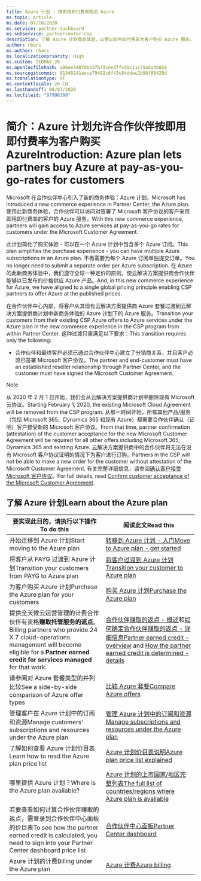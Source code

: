 ```yaml
---
title: Azure 计划 - 按即用即付费率购买 Azure
ms.topic: article
ms.date: 07/10/2020
ms.service: partner-dashboard
ms.subservice: partnercenter-csp
description: 了解 Azure 计划商务体验，以便以即用即付费率为客户购买 Azure 服务。 也了解新的安全要求。
author: rbars
ms.author: rbars
ms.localizationpriority: High
ms.custom: SEOMAY.20
ms.openlocfilehash: a86ee34070b53fb7dcee3ffcd9c11c79a5a4b856
ms.sourcegitcommit: 81348141eece79492c6f43c84ddac2b98f80428d
ms.translationtype: HT
ms.contentlocale: zh-CN
ms.lasthandoff: 08/07/2020
ms.locfileid: "87998380"
---
```

# <a name="introduction-azure-plan-lets-partners-buy-azure-at-pay-as-you-go-rates-for-customers"></a><span data-ttu-id="a9c95-104">简介：Azure 计划允许合作伙伴按即用即付费率为客户购买 Azure</span><span class="sxs-lookup"><span data-stu-id="a9c95-104">Introduction: Azure plan lets partners buy Azure at pay-as-you-go-rates for customers</span></span>

<span data-ttu-id="a9c95-105">Microsoft 在合作伙伴中心引入了新的商务体验：Azure 计划。</span><span class="sxs-lookup"><span data-stu-id="a9c95-105">Microsoft has introduced a new commerce experience in Partner Center, the Azure plan.</span></span>  <span data-ttu-id="a9c95-106">使用此新商务体验，合作伙伴可以访问对签署了 Microsoft 客户协议的客户采用即用即付费率的客户的 Azure 服务。</span><span class="sxs-lookup"><span data-stu-id="a9c95-106">With this new commerce experience, partners will gain access to Azure services at pay-as-you-go rates for customers under the Microsoft Customer Agreement.</span></span>

<span data-ttu-id="a9c95-107">此计划简化了购买体验 - 可以在一个 Azure 计划中包含多个 Azure 订阅。</span><span class="sxs-lookup"><span data-stu-id="a9c95-107">This plan simplifies the purchase experience - you can have multiple Azure subscriptions in an Azure plan.</span></span> <span data-ttu-id="a9c95-108">不再需要为每个 Azure 订阅单独提交订单。</span><span class="sxs-lookup"><span data-stu-id="a9c95-108">You no longer need to submit a separate order per Azure subscription.</span></span> <span data-ttu-id="a9c95-109">在 Azure 的此新商务体验中，我们遵守全球一种定价的原则，使云解决方案提供商合作伙伴能够以已发布的价格供应 Azure 产品。</span><span class="sxs-lookup"><span data-stu-id="a9c95-109">And, in this new commerce experience for Azure, we have aligned to a single global pricing principle enabling CSP partners to offer Azure at the published prices.</span></span>

<span data-ttu-id="a9c95-110">在合作伙伴中心内部，将客户从其现有云解决方案提供商 Azure 套餐过渡到云解决方案提供商计划中新商务体验的 Azure 计划下的 Azure 服务。</span><span class="sxs-lookup"><span data-stu-id="a9c95-110">Transition your customers from their existing CSP Azure offers to Azure services under the Azure plan in the new commerce experience in the CSP program from within Partner Center.</span></span> <span data-ttu-id="a9c95-111">这种过渡只需满足以下要求：</span><span class="sxs-lookup"><span data-stu-id="a9c95-111">This transition requires only the following:</span></span>

- <span data-ttu-id="a9c95-112">合作伙伴和最终客户必须已通过合作伙伴中心建立了分销商关系，并且客户必须已签署 Microsoft 客户协议。</span><span class="sxs-lookup"><span data-stu-id="a9c95-112">The partner and end-customer must have an established reseller relationship through Partner Center, and the customer must have signed the Microsoft Customer Agreement.</span></span>

>[!Note]
><span data-ttu-id="a9c95-113">从 2020 年 2 月 1 日开始，我们会从云解决方案提供商计划中删除现有 Microsoft 云协议。</span><span class="sxs-lookup"><span data-stu-id="a9c95-113">Starting February 1, 2020, the existing Microsoft Cloud Agreement will be removed from the CSP program.</span></span> <span data-ttu-id="a9c95-114">从那一时间开始，所有其他产品/服务（包括 Microsoft 365、Dynamics 365 和现有 Azure）都需要合作伙伴确认（证明）客户接受新的 Microsoft 客户协议。</span><span class="sxs-lookup"><span data-stu-id="a9c95-114">From that time, partner confirmation (attestation) of the customer acceptance for the new Microsoft Customer Agreement will be required for all other offers including Microsoft 365, Dynamics 365 and existing Azure.</span></span> <span data-ttu-id="a9c95-115">云解决方案提供商中的合作伙伴将无法在没有 Microsoft 客户协议证明的情况下为客户进行订购。</span><span class="sxs-lookup"><span data-stu-id="a9c95-115">Partners in the CSP will not be able to make a new order for the customer without attestation of the Microsoft Customer Agreement.</span></span> <span data-ttu-id="a9c95-116">有关完整详细信息，请参阅[确认客户接受 Microsoft 客户协议](confirm-customer-agreement.md)。</span><span class="sxs-lookup"><span data-stu-id="a9c95-116">For full details, read [Confirm customer acceptance of the Microsoft Customer Agreement](confirm-customer-agreement.md).</span></span>


## <a name="learn-about-the-azure-plan"></a><span data-ttu-id="a9c95-117">了解 Azure 计划</span><span class="sxs-lookup"><span data-stu-id="a9c95-117">Learn about the Azure plan</span></span>

|<span data-ttu-id="a9c95-118">**要实现此目的，请执行以下操作**</span><span class="sxs-lookup"><span data-stu-id="a9c95-118">**To do this**</span></span>   |<span data-ttu-id="a9c95-119">**阅读此文**</span><span class="sxs-lookup"><span data-stu-id="a9c95-119">**Read this**</span></span>   |
|------------------|---------------------|
|<span data-ttu-id="a9c95-120">开始迁移到 Azure 计划</span><span class="sxs-lookup"><span data-stu-id="a9c95-120">Start moving to the Azure plan</span></span>|[<span data-ttu-id="a9c95-121">转移到 Azure 计划 - 入门</span><span class="sxs-lookup"><span data-stu-id="a9c95-121">Move to Azure plan - get started</span></span>](azure-plan-get-started.md)
|<span data-ttu-id="a9c95-122">将客户从 PAYG 过渡到 Azure 计划</span><span class="sxs-lookup"><span data-stu-id="a9c95-122">Transition your customers from PAYG to Azure plan</span></span>|[<span data-ttu-id="a9c95-123">将客户过渡到 Azure 计划</span><span class="sxs-lookup"><span data-stu-id="a9c95-123">Transition your customer to Azure plan</span></span>](azure-plan-transition.md)|
|<span data-ttu-id="a9c95-124">为客户购买 Azure 计划</span><span class="sxs-lookup"><span data-stu-id="a9c95-124">Purchase the Azure plan for your customers</span></span>|[<span data-ttu-id="a9c95-125">购买 Azure 计划</span><span class="sxs-lookup"><span data-stu-id="a9c95-125">Purchase the Azure plan</span></span>](purchase-azure-plan.md)|
|<span data-ttu-id="a9c95-126">提供全天候云运营管理的计费合作伙伴有资格**赚取托管服务的返点**。</span><span class="sxs-lookup"><span data-stu-id="a9c95-126">Billing partners who provide 24 X 7 cloud-operations management will become eligible for a **Partner earned credit for services managed** for that work.</span></span>|<span data-ttu-id="a9c95-127">[合作伙伴赚取的返点 - 概述](partner-earned-credit.md)和[如何确定合作伙伴赚取的返点 - 详细信息](partner-earned-credit-explanation.md)</span><span class="sxs-lookup"><span data-stu-id="a9c95-127">[Partner earned credit - overview](partner-earned-credit.md) and [How the partner earned credit is determined - details](partner-earned-credit-explanation.md)</span></span>|
|<span data-ttu-id="a9c95-128">请参阅对 Azure 套餐类型的并列比较</span><span class="sxs-lookup"><span data-stu-id="a9c95-128">See a side-by-side comparison of Azure offer types</span></span>|[<span data-ttu-id="a9c95-129">比较 Azure 套餐</span><span class="sxs-lookup"><span data-stu-id="a9c95-129">Compare Azure offers</span></span>](compare-azure-offers.md)|
|<span data-ttu-id="a9c95-130">管理客户在 Azure 计划中的订阅和资源</span><span class="sxs-lookup"><span data-stu-id="a9c95-130">Manage customers' subscriptions and resources under the Azure plan</span></span>|[<span data-ttu-id="a9c95-131">管理 Azure 计划中的订阅和资源</span><span class="sxs-lookup"><span data-stu-id="a9c95-131">Manage subscriptions and resources under the Azure plan</span></span>](azure-plan-manage.md)|
|<span data-ttu-id="a9c95-132">了解如何查看 Azure 计划价目表</span><span class="sxs-lookup"><span data-stu-id="a9c95-132">Learn how to read the Azure plan price list</span></span>   |[<span data-ttu-id="a9c95-133">Azure 计划价目表说明</span><span class="sxs-lookup"><span data-stu-id="a9c95-133">Azure plan price list explained</span></span>](azure-plan-price-list.md)|
|<span data-ttu-id="a9c95-134">哪里提供 Azure 计划？</span><span class="sxs-lookup"><span data-stu-id="a9c95-134">Where is the Azure plan available?</span></span>|[<span data-ttu-id="a9c95-135">Azure 计划的上市国家/地区完整列表</span><span class="sxs-lookup"><span data-stu-id="a9c95-135">The full list of countries/regions where Azure plan is available</span></span>](https://query.prod.cms.rt.microsoft.com/cms/api/am/binary/RE3QN0x)
|<span data-ttu-id="a9c95-136">若要查看如何计算合作伙伴赚取的返点，需登录到合作伙伴中心面板的价目表</span><span class="sxs-lookup"><span data-stu-id="a9c95-136">To see how the partner earned credit is calculated, you need to sign into your Partner Center dashboard price list</span></span>|[<span data-ttu-id="a9c95-137">合作伙伴中心面板</span><span class="sxs-lookup"><span data-stu-id="a9c95-137">Partner Center dashboard</span></span>](https://partner.microsoft.com/dashboard/home)|
|<span data-ttu-id="a9c95-138">Azure 计划的计费</span><span class="sxs-lookup"><span data-stu-id="a9c95-138">Billing under the Azure plan</span></span>|[<span data-ttu-id="a9c95-139">Azure 计费</span><span class="sxs-lookup"><span data-stu-id="a9c95-139">Azure billing</span></span>](azure-plan-billing.md)|